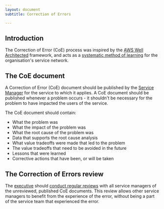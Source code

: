 ```yaml
---
layout: document
subtitle: Correction of Errors

---
```

## Introduction

The Correction of Error (CoE) process was inspired by the [AWS
Well Architected](https://wa.aws.amazon.com/wat.concept.coe.en.html)
framework, and acts as a [systematic method of
learning](/doctrine#do-we-use-systematic-mechanisms-of-learning) for
the organisation's service network.

## The CoE document

A Correction of Error (CoE) document should be published by the
[Service Manager](/services/#service-managers) for the service to which it applies. A CoE document
should be published whenever a problem occurs - it shouldn't be
necessary for the problem to have impacted the users of the service.

The CoE document should contain:

* What the problem was
* What the impact of the problem was
* What the root cause of the problem was
* Data that supports the root cause analysis
* What value tradeoffs were made that led to the problem
* The value tradeoffs that need to be avoided in the future
* Lessons that were learned
* Corrective actions that have been, or will be taken

## The Correction of Errors review

The [executive](/executive) should [conduct regular
reviews](/executive#review-correction-of-error-documents) with all
service managers of the unreviewed, published CoE documents. This
review allows other service managers to benefit from the experience of
the error, without being a part of the service team that experienced
the error.